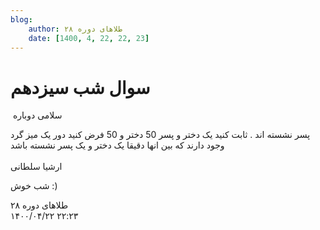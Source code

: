 ```yaml
---
blog:
    author: طلاهای دوره ۲۸
    date: [1400, 4, 22, 22, 23]
---
```

# سوال شب سیزدهم

<div class="cnt">
<p> سلامی دوباره</p>
<p>فرض کنید دور یک میز گرد ‎50‎ دختر و ‎50‎ پسر نشسته اند . ثابت کنید یک دختر و پسر وجود دارند که بین انها دقیقا یک دختر و یک پسر نشسته باشد <br/><br/>ارشیا سلطانی</p>
<p>شب خوش :)</p>
</div>

<div class="blog-info">
    <div class="blog-author">طلاهای دوره ۲۸</div>
    <div class="blog-date">۱۴۰۰/۰۴/۲۲ ۲۲:۲۳</div>
</div>

